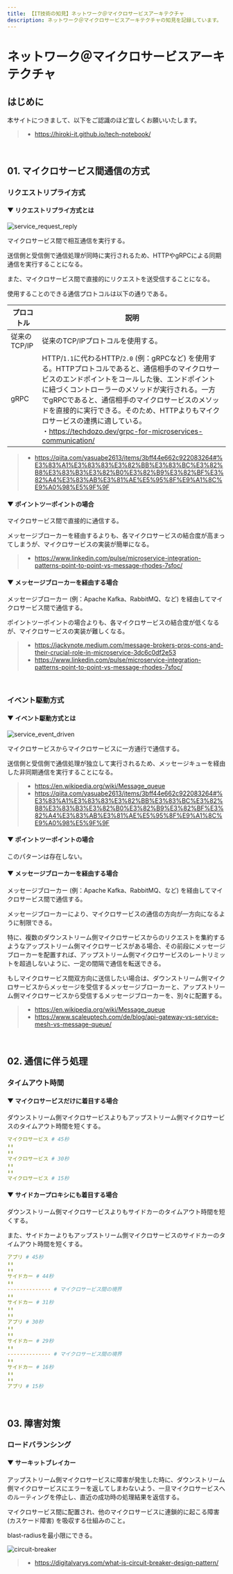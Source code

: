 ```yaml
---
title: 【IT技術の知見】ネットワーク＠マイクロサービスアーキテクチャ
description: ネットワーク＠マイクロサービスアーキテクチャの知見を記録しています。
---
```


# ネットワーク＠マイクロサービスアーキテクチャ

## はじめに

本サイトにつきまして、以下をご認識のほど宜しくお願いいたします。

> - https://hiroki-it.github.io/tech-notebook/

<br>

## 01. マイクロサービス間通信の方式

### リクエストリプライ方式

#### ▼ リクエストリプライ方式とは

![service_request_reply](https://raw.githubusercontent.com/hiroki-it/tech-notebook-images/master/images/service_request_reply.png)

マイクロサービス間で相互通信を実行する。

送信側と受信側で通信処理が同時に実行されるため、HTTPやgRPCによる同期通信を実行することになる。

また、マイクロサービス間で直接的にリクエストを送受信することになる。

使用することのできる通信プロトコルは以下の通りである。

| プロコトル   | 説明                                                                                                                                                                                                                                                                                                                                                                                                         |
| ------------ | ------------------------------------------------------------------------------------------------------------------------------------------------------------------------------------------------------------------------------------------------------------------------------------------------------------------------------------------------------------------------------------------------------------ |
| 従来のTCP/IP | 従来のTCP/IPプロトコルを使用する。                                                                                                                                                                                                                                                                                                                                                                           |
| gRPC         | HTTP/`1.1`に代わるHTTP/`2.0` (例：gRPCなど) を使用する。HTTPプロトコルであると、通信相手のマイクロサービスのエンドポイントをコールした後、エンドポイントに紐づくコントローラーのメソッドが実行される。一方でgRPCであると、通信相手のマイクロサービスのメソッドを直接的に実行できる。そのため、HTTPよりもマイクロサービスの連携に適している。<br>・https://techdozo.dev/grpc-for-microservices-communication/ |

> - https://qiita.com/yasuabe2613/items/3bff44e662c922083264#%E3%83%A1%E3%83%83%E3%82%BB%E3%83%BC%E3%82%B8%E3%83%B3%E3%82%B0%E3%82%B9%E3%82%BF%E3%82%A4%E3%83%AB%E3%81%AE%E5%95%8F%E9%A1%8C%E9%A0%98%E5%9F%9F

#### ▼ ポイントツーポイントの場合

マイクロサービス間で直接的に通信する。

メッセージブローカーを経由するよりも、各マイクロサービスの結合度が高まってしまうが、マイクロサービスの実装が簡単になる。

> - https://www.linkedin.com/pulse/microservice-integration-patterns-point-to-point-vs-message-rhodes-7sfoc/

#### ▼ メッセージブローカーを経由する場合

メッセージブローカー (例：Apache Kafka、RabbitMQ、など) を経由してマイクロサービス間で通信する。

ポイントツーポイントの場合よりも、各マイクロサービスの結合度が低くなるが、マイクロサービスの実装が難しくなる。

> - https://jackynote.medium.com/message-brokers-pros-cons-and-their-crucial-role-in-microservice-3dc6c0df2e53
> - https://www.linkedin.com/pulse/microservice-integration-patterns-point-to-point-vs-message-rhodes-7sfoc/

<br>

### イベント駆動方式

#### ▼ イベント駆動方式とは

![service_event_driven](https://raw.githubusercontent.com/hiroki-it/tech-notebook-images/master/images/service_event_driven.png)

マイクロサービスからマイクロサービスに一方通行で通信する。

送信側と受信側で通信処理が独立して実行されるため、メッセージキューを経由した非同期通信を実行することになる。

> - https://en.wikipedia.org/wiki/Message_queue
> - https://qiita.com/yasuabe2613/items/3bff44e662c922083264#%E3%83%A1%E3%83%83%E3%82%BB%E3%83%BC%E3%82%B8%E3%83%B3%E3%82%B0%E3%82%B9%E3%82%BF%E3%82%A4%E3%83%AB%E3%81%AE%E5%95%8F%E9%A1%8C%E9%A0%98%E5%9F%9F

#### ▼ ポイントツーポイントの場合

このパターンは存在しない。

#### ▼ メッセージブローカーを経由する場合

メッセージブローカー (例：Apache Kafka、RabbitMQ、など) を経由してマイクロサービス間で通信する。

メッセージブローカーにより、マイクロサービスの通信の方向が一方向になるように制限できる。

特に、複数のダウンストリーム側マイクロサービスからのリクエストを集約するようなアップストリーム側マイクロサービスがある場合、その前段にメッセージブローカーを配置すれば、アップストリーム側マイクロサービスのレートリミットを超過しないように、一定の間隔で通信を転送できる。

もしマイクロサービス間双方向に送信したい場合は、ダウンストリーム側マイクロサービスからメッセージを受信するメッセージブローカーと、アップストリーム側マイクロサービスから受信するメッセージブローカーを、別々に配置する。

> - https://en.wikipedia.org/wiki/Message_queue
> - https://www.scaleuptech.com/de/blog/api-gateway-vs-service-mesh-vs-message-queue/

<br>

## 02. 通信に伴う処理

### タイムアウト時間

#### ▼ マイクロサービスだけに着目する場合

ダウンストリーム側マイクロサービスよりもアップストリーム側マイクロサービスのタイムアウト時間を短くする。

```yaml
マイクロサービス # 45秒
⬇⬆︎︎
⬇⬆︎︎︎︎
マイクロサービス # 30秒
⬇⬆︎︎
⬇⬆︎︎
マイクロサービス # 15秒
```

#### ▼ サイドカープロキシにも着目する場合

ダウンストリーム側マイクロサービスよりもサイドカーのタイムアウト時間を短くする。

また、サイドカーよりもアップストリーム側マイクロサービスのサイドカーのタイムアウト時間を短くする。

```yaml
アプリ # 45秒
⬇⬆︎︎
⬇⬆︎︎
サイドカー # 44秒
⬇⬆︎︎
-------------- # マイクロサービス間の境界
⬇⬆︎︎
サイドカー # 31秒
⬇⬆︎︎
⬇⬆︎︎
アプリ # 30秒
⬇⬆︎︎
⬇⬆︎︎
サイドカー # 29秒
⬇⬆︎︎
-------------- # マイクロサービス間の境界
⬇⬆︎︎
サイドカー # 16秒
⬇⬆︎︎
⬇⬆︎︎
アプリ # 15秒
```

<br>

## 03. 障害対策

### ロードバランシング

#### ▼ サーキットブレイカー

アップストリーム側マイクロサービスに障害が発生した時に、ダウンストリーム側マイクロサービスにエラーを返してしまわないよう、一旦マイクロサービスへのルーティングを停止し、直近の成功時の処理結果を返信する。

マイクロサービス間に配置され、他のマイクロサービスに連鎖的に起こる障害 (カスケード障害) を吸収する仕組みのこと。

blast-radiusを最小限にできる。

![circuit-breaker](https://raw.githubusercontent.com/hiroki-it/tech-notebook-images/master/images/circuit-breaker.png)

> - https://digitalvarys.com/what-is-circuit-breaker-design-pattern/

<br>
